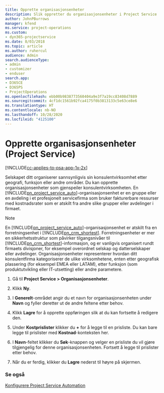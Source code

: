 ```yaml
---
title: Opprette organisasjonsenheter
description: Slik oppretter du organisasjonsenheter i Project Service
author: JohnPBurrows
manager: kfend
ms.service: project-operations
ms.custom:
- dyn365-projectservice
ms.date: 8/03/2018
ms.topic: article
ms.author: ruhercul
audience: Admin
search.audienceType:
- admin
- customizer
- enduser
search.app:
- D365CE
- D365PS
- ProjectOperations
ms.openlocfilehash: ebb00b9838773560404a9e3f7a19cc83408d7889
ms.sourcegitcommit: 4cf1dc1561b92fca4175f0b3813133c5e63ce8e6
ms.translationtype: HT
ms.contentlocale: nb-NO
ms.lasthandoff: 10/28/2020
ms.locfileid: "4125100"
---
```

# <a name="create-organizational-units-project-service"></a>Opprette organisasjonsenheter (Project Service)

[!INCLUDE[cc-applies-to-psa-app-1x-2x](../includes/cc-applies-to-psa-app-1x-2x.md)]

Selskapet ditt organiserer sannsynligvis sin konsulentvirksomhet etter geografi, funksjon eller andre områder. Du kan opprette organisasjonsenheter som gjenspeiler konsulentvirksomheten. En [!INCLUDE[pn_project_service_auto](../includes/pn-project-service-auto.md)]-organisasjonsenhet er en gruppe eller en avdeling i et profesjonelt servicefirma som bruker fakturerbare ressurser med kostnadsrater som er atskilt fra andre slike grupper eller avdelinger i firmaet.  
  
> [!NOTE]
>  En [!INCLUDE[pn_project_service_auto](../includes/pn-project-service-auto.md)]-organisasjonsenhet er atskilt fra en forretningsenhet i [!INCLUDE[pn_crm_shortest](../includes/pn-crm-shortest.md)]. Forretningsenheter er mer en sikkerhetsstruktur som påvirker tilgangsnivåer til [!INCLUDE[pn_crm_shortest](../includes/pn-crm-shortest.md)]-informasjon, og er vanligvis organisert rundt firmaets divisjoner, for eksempel overordnet selskap og datterselskaper eller avdelinger. Organisasjonsenheter representerer hvordan ditt konsulentfirma kategoriserer de ulike virksomhetene, enten etter geografisk plassering (for eksempel EMEA eller LATAM), etter funksjon (som produktutvikling eller IT-utsetting) eller andre parametere.  
  
1.  Gå til **Project Service > Organisasjonsenheter**.  
  
2.  Klikk **Ny**.  
  
3.  I **Generelt**-området angir du et navn for organisasjonsenheten under **Navn** og fyller deretter ut de andre feltene etter behov.  
  
4.  Klikk **Lagre** for å opprette oppføringen slik at du kan fortsette å redigere den.  
  
5.  Under **Kostprislister** klikker du **+** for å legge til en prisliste. Du kan bare legge til prislister med **Kostnad**-konteksten her.  
  
6.  I **Navn**-feltet klikker du **Søk**-knappen og velger en prisliste du vil gjøre tilgjengelig for denne organisasjonsenheten. Fortsett å legge til prislister etter behov.  
  
7.  Når du er ferdig, klikker du **Lagre** nederst til høyre på skjermen.  
  
### <a name="see-also"></a>Se også  
 [Konfigurere Project Service Automation](../psa/configure.md)
